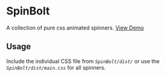 # SpinBolt
A collection of pure css animated spinners.
[View Demo](https://mdjunaidalam5.github.io/SpinBolt/)


## Usage
Include the individual CSS file from *```SpinBolt/dist/```* or use the *```SpinBolt/dist/main.css```* for all spinners.

